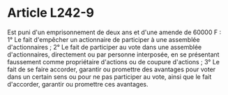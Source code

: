 # Article L242-9

Est puni d'un emprisonnement de deux ans et d'une amende de 60000 F :   1° Le fait d'empêcher un actionnaire de participer à une assemblée d'actionnaires ;   2° Le fait de participer au vote dans une assemblée d'actionnaires, directement ou par personne interposée, en se présentant faussement comme propriétaire d'actions ou de coupure d'actions ;   3° Le fait de se faire accorder, garantir ou promettre des avantages pour voter dans un certain sens ou pour ne pas participer au vote, ainsi que le fait d'accorder, garantir ou promettre ces avantages.